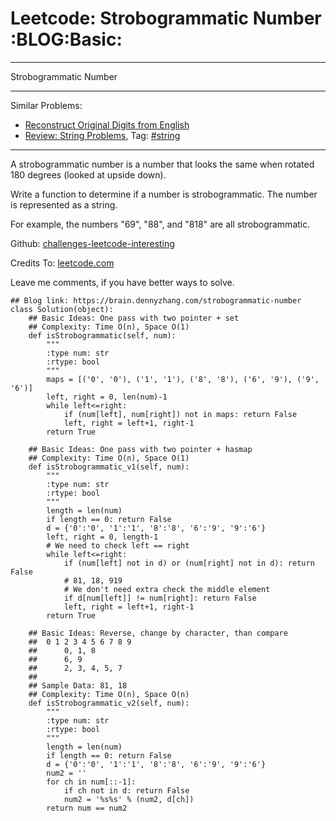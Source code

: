 # Leetcode: Strobogrammatic Number     :BLOG:Basic:


---

Strobogrammatic Number  

---

Similar Problems:  
-   [Reconstruct Original Digits from English](https://brain.dennyzhang.com/reconstruct-original-digits-from-english)
-   [Review: String Problems](https://brain.dennyzhang.com/review-string), Tag: [#string](https://brain.dennyzhang.com/tag/string)

---

A strobogrammatic number is a number that looks the same when rotated 180 degrees (looked at upside down).  

Write a function to determine if a number is strobogrammatic. The number is represented as a string.  

For example, the numbers "69", "88", and "818" are all strobogrammatic.  

Github: [challenges-leetcode-interesting](https://github.com/DennyZhang/challenges-leetcode-interesting/tree/master/strobogrammatic-number)  

Credits To: [leetcode.com](https://leetcode.com/problems/strobogrammatic-number/description/)  

Leave me comments, if you have better ways to solve.  

    ## Blog link: https://brain.dennyzhang.com/strobogrammatic-number
    class Solution(object):
        ## Basic Ideas: One pass with two pointer + set
        ## Complexity: Time O(n), Space O(1)
        def isStrobogrammatic(self, num):
            """
            :type num: str
            :rtype: bool
            """
            maps = [('0', '0'), ('1', '1'), ('8', '8'), ('6', '9'), ('9', '6')]
            left, right = 0, len(num)-1
            while left<=right:
                if (num[left], num[right]) not in maps: return False
                left, right = left+1, right-1
            return True
    
        ## Basic Ideas: One pass with two pointer + hasmap
        ## Complexity: Time O(n), Space O(1)
        def isStrobogrammatic_v1(self, num):
            """
            :type num: str
            :rtype: bool
            """
            length = len(num)
            if length == 0: return False
            d = {'0':'0', '1':'1', '8':'8', '6':'9', '9':'6'}
            left, right = 0, length-1
            # We need to check left == right
            while left<=right:
                if (num[left] not in d) or (num[right] not in d): return False
                # 81, 18, 919
                # We don't need extra check the middle element
                if d[num[left]] != num[right]: return False
                left, right = left+1, right-1
            return True
    
        ## Basic Ideas: Reverse, change by character, than compare
        ##  0 1 2 3 4 5 6 7 8 9
        ##      0, 1, 8
        ##      6, 9
        ##      2, 3, 4, 5, 7
        ##
        ## Sample Data: 81, 18
        ## Complexity: Time O(n), Space O(n)
        def isStrobogrammatic_v2(self, num):
            """
            :type num: str
            :rtype: bool
            """
            length = len(num)
            if length == 0: return False
            d = {'0':'0', '1':'1', '8':'8', '6':'9', '9':'6'}
            num2 = ''
            for ch in num[::-1]:
                if ch not in d: return False
                num2 = '%s%s' % (num2, d[ch])
            return num == num2